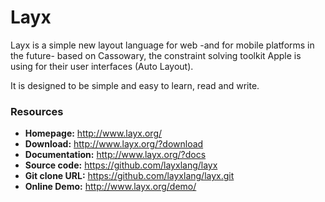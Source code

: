 Layx
====

Layx is a simple new layout language for web -and for mobile platforms in the future- based on Cassowary, the constraint solving toolkit Apple is using for their user interfaces (Auto Layout).

It is designed to be simple and easy to learn, read and write.

### Resources

- **Homepage:** <http://www.layx.org/>
- **Download:** <http://www.layx.org/?download>
- **Documentation:** <http://www.layx.org/?docs>
- **Source code:** <https://github.com/layxlang/layx>
- **Git clone URL:** <https://github.com/layxlang/layx.git>
- **Online Demo:** <http://www.layx.org/demo/>
